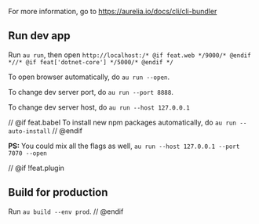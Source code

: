 For more information, go to https://aurelia.io/docs/cli/cli-bundler

## Run dev app

Run `au run`, then open `http://localhost:/* @if feat.web */9000/* @endif *//* @if feat['dotnet-core'] */5000/* @endif */`

To open browser automatically, do `au run --open`.

To change dev server port, do `au run --port 8888`.

To change dev server host, do `au run --host 127.0.0.1`

// @if feat.babel
To install new npm packages automatically, do `au run --auto-install`
// @endif

**PS:** You could mix all the flags as well, `au run --host 127.0.0.1 --port 7070 --open`

// @if !feat.plugin
## Build for production

Run `au build --env prod`.
// @endif
